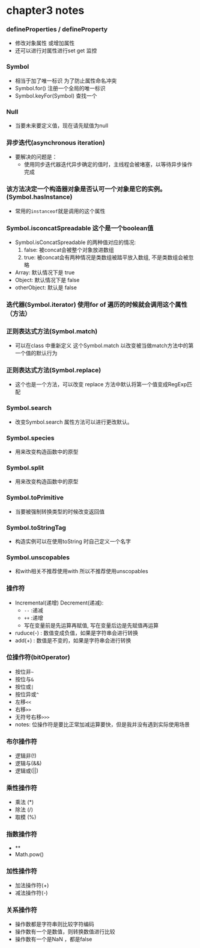 # chapter3 notes
### defineProperties / defineProperty
   - 修改对象属性 或增加属性
   - 还可以进行对属性进行set get 监控
### Symbol 
   - 相当于加了唯一标识 为了防止属性命名冲突
   - Symbol.for() 注册一个全局的唯一标识
   - Symbol.keyFor(Symbol) 查找一个 
### Null
   - 当要未来要定义值，现在请先赋值为null
### 异步迭代(asynchronous iteration)
   - 要解决的问题是：
      - 使用同步迭代器迭代异步确定的值时，主线程会被堵塞，以等待异步操作完成
### 该方法决定一个构造器对象是否认可一个对象是它的实例。(Symbol.hasInstance)
   - 常用的`instanceof`就是调用的这个属性
### Symbol.isconcatSpreadable 这个是一个boolean值
   - Symbol.isConcatSpreadable 的两种值对应的情况:
      1. false: 被concat会被整个对象放进数组
      2. true: 被concat会有两种情况是类数组被踏平放入数组, 不是类数组会被忽略
   - Array: 默认情况下是 true
   - Object: 默认情况下是 false
   - otherObject: 默认是 false
### 迭代器(Symbol.iterator) 使用for of 遍历的时候就会调用这个属性（方法）

### 正则表达式方法(Symbol.match)
   - 可以在class 中重新定义 这个Symbol.match 以改变被当做match方法中的第一个值的默认行为

### 正则表达式方法(Symbol.replace)
   - 这个也是一个方法，可以改变 replace 方法中默认将第一个值变成RegExp匹配

### Symbol.search
   - 改变Symbol.search 属性方法可以进行更改默认。

### Symbol.species
   - 用来改变构造函数中的原型

### Symbol.split
   - 用来改变构造函数中的原型

### Symbol.toPrimitive
   - 当要被强制转换类型的时候改变返回值

### Symbol.toStringTag
   - 构造实例可以在使用toString 时自己定义一个名字 

### Symbol.unscopables
   - 和with相关不推荐使用with 所以不推荐使用unscopables

### 操作符
   - Incremental(递增) Decrement(递减):
      - `--` :递减
      - `++` :递增
      - 写在变量前是先运算再赋值, 写在变量后边是先赋值再运算
   - ruduce(-) : 数值变成负值，如果是字符串会进行转换
   - add(+) : 数值是不变的，如果是字符串会进行转换 

### 位操作符(bitOperator)
   - 按位非`~`
   - 按位与`&`
   - 按位或`|`
   - 按位异或`^`
   - 左移`<<`
   - 右移`>>`
   - 无符号右移`>>>`
   - notes: 位操作符是要比正常加减运算要快，但是我并没有遇到实际使用场景

### 布尔操作符
   - 逻辑非(!)
   - 逻辑与(&&)
   - 逻辑或(||)

### 乘性操作符
   - 乘法 (*)
   - 除法 (/)
   - 取模 (%)

### 指数操作符
   - **
   - Math.pow()

### 加性操作符
   - 加法操作符(+)
   - 减法操作符(-)

### 关系操作符
   - 操作数都是字符串则比较字符编码
   - 操作数有一个是数值，则转换数值进行比较
   - 操作数有一个是NaN ，都是false